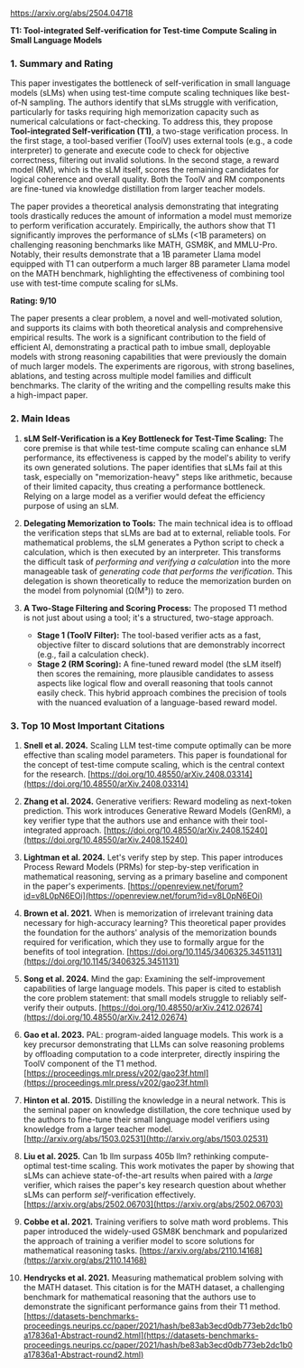 https://arxiv.org/abs/2504.04718

**T1: Tool-integrated Self-verification for Test-time Compute Scaling in Small Language Models**

### 1. Summary and Rating

This paper investigates the bottleneck of self-verification in small language models (sLMs) when using test-time compute scaling techniques like best-of-N sampling. The authors identify that sLMs struggle with verification, particularly for tasks requiring high memorization capacity such as numerical calculations or fact-checking. To address this, they propose **Tool-integrated Self-verification (T1)**, a two-stage verification process. In the first stage, a tool-based verifier (ToolV) uses external tools (e.g., a code interpreter) to generate and execute code to check for objective correctness, filtering out invalid solutions. In the second stage, a reward model (RM), which is the sLM itself, scores the remaining candidates for logical coherence and overall quality. Both the ToolV and RM components are fine-tuned via knowledge distillation from larger teacher models.

The paper provides a theoretical analysis demonstrating that integrating tools drastically reduces the amount of information a model must memorize to perform verification accurately. Empirically, the authors show that T1 significantly improves the performance of sLMs (<1B parameters) on challenging reasoning benchmarks like MATH, GSM8K, and MMLU-Pro. Notably, their results demonstrate that a 1B parameter Llama model equipped with T1 can outperform a much larger 8B parameter Llama model on the MATH benchmark, highlighting the effectiveness of combining tool use with test-time compute scaling for sLMs.

**Rating: 9/10**

The paper presents a clear problem, a novel and well-motivated solution, and supports its claims with both theoretical analysis and comprehensive empirical results. The work is a significant contribution to the field of efficient AI, demonstrating a practical path to imbue small, deployable models with strong reasoning capabilities that were previously the domain of much larger models. The experiments are rigorous, with strong baselines, ablations, and testing across multiple model families and difficult benchmarks. The clarity of the writing and the compelling results make this a high-impact paper.

### 2. Main Ideas

1.  **sLM Self-Verification is a Key Bottleneck for Test-Time Scaling:** The core premise is that while test-time compute scaling can enhance sLM performance, its effectiveness is capped by the model's ability to verify its own generated solutions. The paper identifies that sLMs fail at this task, especially on "memorization-heavy" steps like arithmetic, because of their limited capacity, thus creating a performance bottleneck. Relying on a large model as a verifier would defeat the efficiency purpose of using an sLM.

2.  **Delegating Memorization to Tools:** The main technical idea is to offload the verification steps that sLMs are bad at to external, reliable tools. For mathematical problems, the sLM generates a Python script to check a calculation, which is then executed by an interpreter. This transforms the difficult task of *performing and verifying a calculation* into the more manageable task of *generating code that performs the verification*. This delegation is shown theoretically to reduce the memorization burden on the model from polynomial (Ω(M³)) to zero.

3.  **A Two-Stage Filtering and Scoring Process:** The proposed T1 method is not just about using a tool; it's a structured, two-stage approach.
    *   **Stage 1 (ToolV Filter):** The tool-based verifier acts as a fast, objective filter to discard solutions that are demonstrably incorrect (e.g., fail a calculation check).
    *   **Stage 2 (RM Scoring):** A fine-tuned reward model (the sLM itself) then scores the remaining, more plausible candidates to assess aspects like logical flow and overall reasoning that tools cannot easily check.
    This hybrid approach combines the precision of tools with the nuanced evaluation of a language-based reward model.

### 3. Top 10 Most Important Citations

1.  **Snell et al. 2024.** Scaling LLM test-time compute optimally can be more effective than scaling model parameters. This paper is foundational for the concept of test-time compute scaling, which is the central context for the research. [https://doi.org/10.48550/arXiv.2408.03314](https://doi.org/10.48550/arXiv.2408.03314)

2.  **Zhang et al. 2024.** Generative verifiers: Reward modeling as next-token prediction. This work introduces Generative Reward Models (GenRM), a key verifier type that the authors use and enhance with their tool-integrated approach. [https://doi.org/10.48550/arXiv.2408.15240](https://doi.org/10.48550/arXiv.2408.15240)

3.  **Lightman et al. 2024.** Let's verify step by step. This paper introduces Process Reward Models (PRMs) for step-by-step verification in mathematical reasoning, serving as a primary baseline and component in the paper's experiments. [https://openreview.net/forum?id=v8L0pN6EOi](https://openreview.net/forum?id=v8L0pN6EOi)

4.  **Brown et al. 2021.** When is memorization of irrelevant training data necessary for high-accuracy learning? This theoretical paper provides the foundation for the authors' analysis of the memorization bounds required for verification, which they use to formally argue for the benefits of tool integration. [https://doi.org/10.1145/3406325.3451131](https://doi.org/10.1145/3406325.3451131)

5.  **Song et al. 2024.** Mind the gap: Examining the self-improvement capabilities of large language models. This paper is cited to establish the core problem statement: that small models struggle to reliably self-verify their outputs. [https://doi.org/10.48550/arXiv.2412.02674](https://doi.org/10.48550/arXiv.2412.02674)

6.  **Gao et al. 2023.** PAL: program-aided language models. This work is a key precursor demonstrating that LLMs can solve reasoning problems by offloading computation to a code interpreter, directly inspiring the ToolV component of the T1 method. [https://proceedings.mlr.press/v202/gao23f.html](https://proceedings.mlr.press/v202/gao23f.html)

7.  **Hinton et al. 2015.** Distilling the knowledge in a neural network. This is the seminal paper on knowledge distillation, the core technique used by the authors to fine-tune their small language model verifiers using knowledge from a larger teacher model. [http://arxiv.org/abs/1503.02531](http://arxiv.org/abs/1503.02531)

8.  **Liu et al. 2025.** Can 1b llm surpass 405b llm? rethinking compute-optimal test-time scaling. This work motivates the paper by showing that sLMs can achieve state-of-the-art results when paired with a *large* verifier, which raises the paper's key research question about whether sLMs can perform *self*-verification effectively. [https://arxiv.org/abs/2502.06703](https://arxiv.org/abs/2502.06703)

9.  **Cobbe et al. 2021.** Training verifiers to solve math word problems. This paper introduced the widely-used GSM8K benchmark and popularized the approach of training a verifier model to score solutions for mathematical reasoning tasks. [https://arxiv.org/abs/2110.14168](https://arxiv.org/abs/2110.14168)

10. **Hendrycks et al. 2021.** Measuring mathematical problem solving with the MATH dataset. This citation is for the MATH dataset, a challenging benchmark for mathematical reasoning that the authors use to demonstrate the significant performance gains from their T1 method. [https://datasets-benchmarks-proceedings.neurips.cc/paper/2021/hash/be83ab3ecd0db773eb2dc1b0a17836a1-Abstract-round2.html](https://datasets-benchmarks-proceedings.neurips.cc/paper/2021/hash/be83ab3ecd0db773eb2dc1b0a17836a1-Abstract-round2.html)
